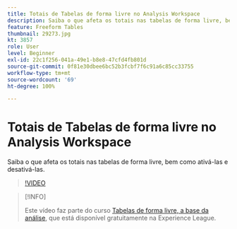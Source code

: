```yaml
---
title: Totais de Tabelas de forma livre no Analysis Workspace
description: Saiba o que afeta os totais nas tabelas de forma livre, bem como ativá-las e desativá-las.
feature: Freeform Tables
thumbnail: 29273.jpg
kt: 3857
role: User
level: Beginner
exl-id: 22c1f256-041a-49e1-b8e8-47cfd4fb801d
source-git-commit: 0f81e30dbee6bc52b3fcbf7f6c91a6c85cc33755
workflow-type: tm+mt
source-wordcount: '69'
ht-degree: 100%

---
```


# Totais de Tabelas de forma livre no Analysis Workspace

Saiba o que afeta os totais nas tabelas de forma livre, bem como ativá-las e desativá-las.

>[!VIDEO](https://video.tv.adobe.com/v/29273/?quality=12&learn=on)

>[!INFO]
>
> Este vídeo faz parte do curso [Tabelas de forma livre, a base da análise](https://experienceleague.adobe.com/?recommended=Analytics-U-1-2020.3&amp;lang=pt-BR), que está disponível gratuitamente na Experience League.
